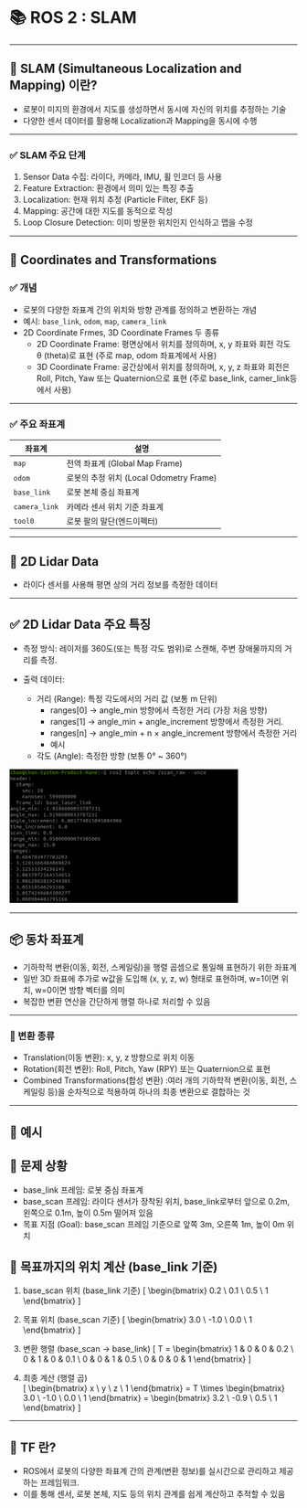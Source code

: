 
# 📚 ROS 2 : SLAM   

---

## 🚀 SLAM (Simultaneous Localization and Mapping) 이란?

- 로봇이 미지의 환경에서 지도를 생성하면서 동시에 자신의 위치를 추정하는 기술
- 다양한 센서 데이터를 활용해 Localization과 Mapping을 동시에 수행
---
### ✅ SLAM 주요 단계  

1. Sensor Data 수집: 라이다, 카메라, IMU, 휠 인코더 등 사용 
2. Feature Extraction: 환경에서 의미 있는 특징 추출 
3. Localization: 현재 위치 추정 (Particle Filter, EKF 등)
4. Mapping: 공간에 대한 지도를 동적으로 작성
5. Loop Closure Detection: 이미 방문한 위치인지 인식하고 맵을 수정
---
## 📐 Coordinates and Transformations  

### ✅ 개념  
-  로봇의 다양한 좌표계 간의 위치와 방향 관계를 정의하고 변환하는 개념
- 예시: `base_link`, `odom`, `map`, `camera_link`  
- 2D Coordinate Frmes, 3D Coordinate Frames 두 종류
  - 2D Coordinate Frame: 평면상에서 위치를 정의하며, x, y 좌표와 회전 각도 θ (theta)로 표현 (주로 map, odom 좌표계에서 사용)
  - 3D Coordinate Frame: 공간상에서 위치를 정의하며, x, y, z 좌표와 회전은 Roll, Pitch, Yaw 또는 Quaternion으로 표현 (주로 base_link, camer_link등에서 사용)
---
### ✅ 주요 좌표계  
| 좌표계 | 설명 |
|--------|------|
| `map` | 전역 좌표계 (Global Map Frame) |
| `odom` | 로봇의 추정 위치 (Local Odometry Frame) |
| `base_link` | 로봇 본체 중심 좌표계 |
| `camera_link` | 카메라 센서 위치 기준 좌표계 |
|`tool0`|	로봇 팔의 말단(엔드이펙터)|
---
## 🧩 2D Lidar Data
- 라이다 센서를 사용해 평면 상의 거리 정보를 측정한 데이터
---
## ✅ 2D Lidar Data 주요 특징
- 측정 방식: 레이저를 360도(또는 특정 각도 범위)로 스캔해, 주변 장애물까지의 거리를 측정.

- 출력 데이터:
  - 거리 (Range): 특정 각도에서의 거리 값 (보통 m 단위)
    - ranges[0] → angle_min 방향에서 측정한 거리 (가장 처음 방향)
    - ranges[1] → angle_min + angle_increment 방향에서 측정한 거리.
    - ranges[n] → angle_min + n × angle_increment 방향에서 측정한 거리
    - 예시 
  - 각도 (Angle): 측정한 방향 (보통 0° ~ 360°)

<img src="slam range.png" alt="slam range" width="400"/>

---
## 📦  동차 좌표계

- 기하학적 변환(이동, 회전, 스케일링)을 행렬 곱셈으로 통일해 표현하기 위한 좌표계
- 일반 3D 좌표에 추가로 w값을 도입해 (x, y, z, w) 형태로 표현하며, w=1이면 위치, w=0이면 방향 벡터를 의미
- 복잡한 변환 연산을 간단하게 행렬 하나로 처리할 수 있음
---
### 📡 변환 종류  
- Translation(이동 변환): x, y, z 방향으로 위치 이동 
- Rotation(회전 변환): Roll, Pitch, Yaw (RPY) 또는 Quaternion으로 표현  
- Combined Transformations(합성 변환) :여러 개의 기하학적 변환(이동, 회전, 스케일링 등)을 순차적으로 적용하여 하나의 최종 변환으로 결합하는 것
---
## 📄 예시

## 🧤 문제 상황

- base_link 프레임: 로봇 중심 좌표계
- base_scan 프레임: 라이다 센서가 장착된 위치, base_link로부터 앞으로 0.2m, 왼쪽으로 0.1m, 높이 0.5m 떨어져 있음
- 목표 지점 (Goal): base_scan 프레임 기준으로 앞쪽 3m, 오른쪽 1m, 높이 0m 위치
  
## 🏏 목표까지의 위치 계산 (base_link 기준)

1. base_scan 위치 (base_link 기준)
\[
\begin{bmatrix} 0.2 \\ 0.1 \\ 0.5 \\ 1 \end{bmatrix}
\]

2. 목표 위치 (base_scan 기준) 
\[
\begin{bmatrix} 3.0 \\ -1.0 \\ 0.0 \\ 1 \end{bmatrix}
\]

3. 변환 행렬 (base_scan → base_link)
\[
T = \begin{bmatrix} 
1 & 0 & 0 & 0.2 \\ 
0 & 1 & 0 & 0.1 \\ 
0 & 0 & 1 & 0.5 \\ 
0 & 0 & 0 & 1 
\end{bmatrix}
\]

4. 최종 계산 (행렬 곱)  
\[
\begin{bmatrix} 
x \\ y \\ z \\ 1 
\end{bmatrix} = T \times \begin{bmatrix} 3.0 \\ -1.0 \\ 0.0 \\ 1 \end{bmatrix} = \begin{bmatrix} 3.2 \\ -0.9 \\ 0.5 \\ 1 \end{bmatrix}
\]

---

## 📡 TF 란?

- ROS에서 로봇의 다양한 좌표계 간의 관계(변환 정보)를 실시간으로 관리하고 제공하는 프레임워크.
- 이를 통해 센서, 로봇 본체, 지도 등의 위치 관계를 쉽게 계산하고 추적할 수 있음


